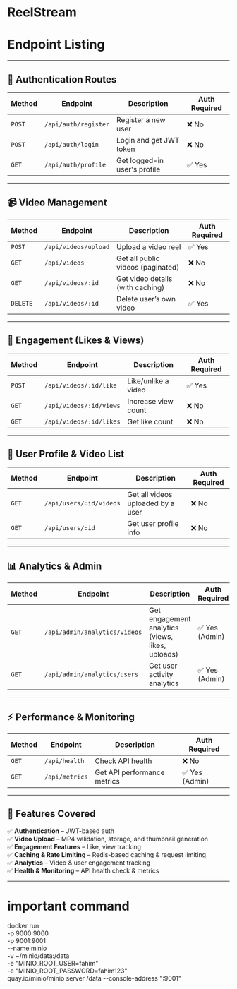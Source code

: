 # ReelStream

# Endpoint Listing
---

## **🔐 Authentication Routes**
| Method | Endpoint         | Description              | Auth Required |
|--------|----------------|-------------------------|--------------|
| `POST` | `/api/auth/register` | Register a new user | ❌ No |
| `POST` | `/api/auth/login` | Login and get JWT token | ❌ No |
| `GET` | `/api/auth/profile` | Get logged-in user's profile | ✅ Yes |

---

## **📹 Video Management**
| Method | Endpoint | Description | Auth Required |
|--------|---------|-------------|--------------|
| `POST` | `/api/videos/upload` | Upload a video reel | ✅ Yes |
| `GET` | `/api/videos` | Get all public videos (paginated) | ❌ No |
| `GET` | `/api/videos/:id` | Get video details (with caching) | ❌ No |
| `DELETE` | `/api/videos/:id` | Delete user’s own video | ✅ Yes |

---

## **🎥 Engagement (Likes & Views)**
| Method | Endpoint | Description | Auth Required |
|--------|---------|-------------|--------------|
| `POST` | `/api/videos/:id/like` | Like/unlike a video | ✅ Yes |
| `GET` | `/api/videos/:id/views` | Increase view count | ❌ No |
| `GET` | `/api/videos/:id/likes` | Get like count | ❌ No |

---

## **👤 User Profile & Video List**
| Method | Endpoint | Description | Auth Required |
|--------|---------|-------------|--------------|
| `GET` | `/api/users/:id/videos` | Get all videos uploaded by a user | ❌ No |
| `GET` | `/api/users/:id` | Get user profile info | ❌ No |

---

## **📊 Analytics & Admin**
| Method | Endpoint | Description | Auth Required |
|--------|---------|-------------|--------------|
| `GET` | `/api/admin/analytics/videos` | Get engagement analytics (views, likes, uploads) | ✅ Yes (Admin) |
| `GET` | `/api/admin/analytics/users` | Get user activity analytics | ✅ Yes (Admin) |

---

## **⚡ Performance & Monitoring**
| Method | Endpoint | Description | Auth Required |
|--------|---------|-------------|--------------|
| `GET` | `/api/health` | Check API health | ❌ No |
| `GET` | `/api/metrics` | Get API performance metrics | ✅ Yes (Admin) |

---

## **🚀 Features Covered**
✅ **Authentication** – JWT-based auth  
✅ **Video Upload** – MP4 validation, storage, and thumbnail generation  
✅ **Engagement Features** – Like, view tracking  
✅ **Caching & Rate Limiting** – Redis-based caching & request limiting  
✅ **Analytics** – Video & user engagement tracking  
✅ **Health & Monitoring** – API health check & metrics  

---

# important command

docker run \
  -p 9000:9000 \
  -p 9001:9001 \
  --name minio \
  -v ~/minio/data:/data \
  -e "MINIO_ROOT_USER=fahim" \
  -e "MINIO_ROOT_PASSWORD=fahim123" \
  quay.io/minio/minio server /data --console-address ":9001"
